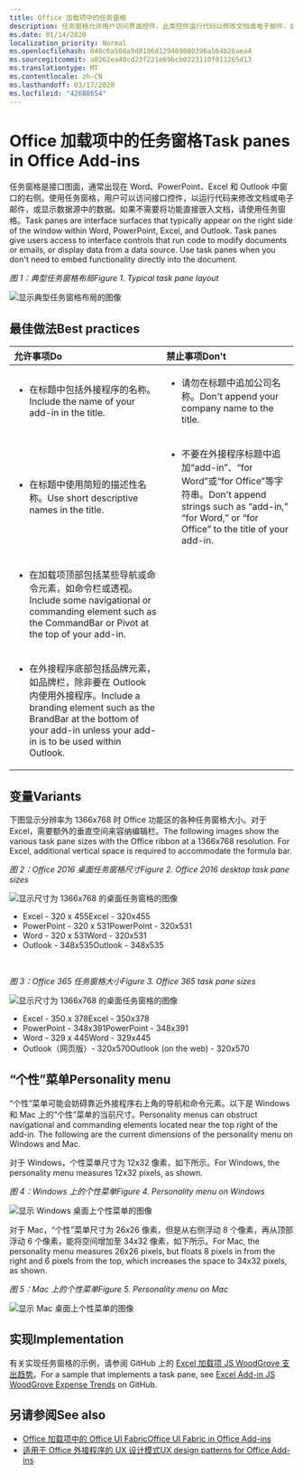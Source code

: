 ```yaml
---
title: Office 加载项中的任务窗格
description: 任务窗格允许用户访问界面控件，此类控件运行代码以修改文档或电子邮件，或显示数据源中的数据。
ms.date: 01/14/2020
localization_priority: Normal
ms.openlocfilehash: 048c6a508a9d8106d129469880396a564b26aea4
ms.sourcegitcommit: a0262ea40cd23f221e69bcb0223110f011265d13
ms.translationtype: MT
ms.contentlocale: zh-CN
ms.lasthandoff: 03/17/2020
ms.locfileid: "42688654"
---
```

# <a name="task-panes-in-office-add-ins"></a><span data-ttu-id="aba0a-103">Office 加载项中的任务窗格</span><span class="sxs-lookup"><span data-stu-id="aba0a-103">Task panes in Office Add-ins</span></span>
 
<span data-ttu-id="aba0a-p101">任务窗格是接口图面，通常出现在 Word、PowerPoint、Excel 和 Outlook 中窗口的右侧。使用任务窗格，用户可以访问接口控件，以运行代码来修改文档或电子邮件，或显示数据源中的数据。如果不需要将功能直接嵌入文档，请使用任务窗格。</span><span class="sxs-lookup"><span data-stu-id="aba0a-p101">Task panes are interface surfaces that typically appear on the right side of the window within Word, PowerPoint, Excel, and Outlook. Task panes give users access to interface controls that run code to modify documents or emails, or display data from a data source. Use task panes when you don't need to embed functionality directly into the document.</span></span>

<span data-ttu-id="aba0a-107">*图 1：典型任务窗格布局*</span><span class="sxs-lookup"><span data-stu-id="aba0a-107">*Figure 1. Typical task pane layout*</span></span>

![显示典型任务窗格布局的图像](../images/overview-with-app-task-pane.png)

## <a name="best-practices"></a><span data-ttu-id="aba0a-109">最佳做法</span><span class="sxs-lookup"><span data-stu-id="aba0a-109">Best practices</span></span>

|<span data-ttu-id="aba0a-110">**允许事项**</span><span class="sxs-lookup"><span data-stu-id="aba0a-110">**Do**</span></span>|<span data-ttu-id="aba0a-111">**禁止事项**</span><span class="sxs-lookup"><span data-stu-id="aba0a-111">**Don't**</span></span>|
|:-----|:--------|
|<ul><li><span data-ttu-id="aba0a-112">在标题中包括外接程序的名称。</span><span class="sxs-lookup"><span data-stu-id="aba0a-112">Include the name of your add-in in the title.</span></span></li></ul>|<ul><li><span data-ttu-id="aba0a-113">请勿在标题中追加公司名称。</span><span class="sxs-lookup"><span data-stu-id="aba0a-113">Don't append your company name to the title.</span></span></li></ul>|
|<ul><li><span data-ttu-id="aba0a-114">在标题中使用简短的描述性名称。</span><span class="sxs-lookup"><span data-stu-id="aba0a-114">Use short descriptive names in the title.</span></span></li></ul>|<ul><li><span data-ttu-id="aba0a-115">不要在外接程序标题中追加“add-in”、“for Word”或“for Office”等字符串。</span><span class="sxs-lookup"><span data-stu-id="aba0a-115">Don't append strings such as “add-in,” “for Word,” or “for Office” to the title of your add-in.</span></span></li></ul>|
|<ul><li><span data-ttu-id="aba0a-116">在加载项顶部包括某些导航或命令元素，如命令栏或透视。</span><span class="sxs-lookup"><span data-stu-id="aba0a-116">Include some navigational or commanding element such as the CommandBar or Pivot at the top of your add-in.</span></span></li></ul>||
|<ul><li><span data-ttu-id="aba0a-117">在外接程序底部包括品牌元素，如品牌栏，除非要在 Outlook 内使用外接程序。</span><span class="sxs-lookup"><span data-stu-id="aba0a-117">Include a branding element such as the BrandBar at the bottom of your add-in unless your add-in is to be used within Outlook.</span></span></li></ul>||


## <a name="variants"></a><span data-ttu-id="aba0a-118">变量</span><span class="sxs-lookup"><span data-stu-id="aba0a-118">Variants</span></span>

<span data-ttu-id="aba0a-p102">下图显示分辨率为 1366x768 时 Office 功能区的各种任务窗格大小。对于 Excel，需要额外的垂直空间来容纳编辑栏。</span><span class="sxs-lookup"><span data-stu-id="aba0a-p102">The following images show the various task pane sizes with the Office ribbon at a 1366x768 resolution. For Excel, additional vertical space is required to accommodate the formula bar.</span></span>  

<span data-ttu-id="aba0a-121">*图 2：Office 2016 桌面任务窗格尺寸*</span><span class="sxs-lookup"><span data-stu-id="aba0a-121">*Figure 2. Office 2016 desktop task pane sizes*</span></span>

![显示尺寸为 1366x768 的桌面任务窗格的图像](../images/office-2016-taskpane-sizes.png)

- <span data-ttu-id="aba0a-123">Excel - 320 x 455</span><span class="sxs-lookup"><span data-stu-id="aba0a-123">Excel - 320x455</span></span>
- <span data-ttu-id="aba0a-124">PowerPoint - 320 x 531</span><span class="sxs-lookup"><span data-stu-id="aba0a-124">PowerPoint - 320x531</span></span>
- <span data-ttu-id="aba0a-125">Word - 320 x 531</span><span class="sxs-lookup"><span data-stu-id="aba0a-125">Word - 320x531</span></span>
- <span data-ttu-id="aba0a-126">Outlook - 348x535</span><span class="sxs-lookup"><span data-stu-id="aba0a-126">Outlook - 348x535</span></span>

<br/>

<span data-ttu-id="aba0a-127">*图 3：Office 365 任务窗格大小*</span><span class="sxs-lookup"><span data-stu-id="aba0a-127">*Figure 3. Office 365 task pane sizes*</span></span>

![显示尺寸为 1366x768 的桌面任务窗格的图像](../images/office-365-taskpane-sizes.png)

- <span data-ttu-id="aba0a-129">Excel - 350 x 378</span><span class="sxs-lookup"><span data-stu-id="aba0a-129">Excel - 350x378</span></span>
- <span data-ttu-id="aba0a-130">PowerPoint - 348x391</span><span class="sxs-lookup"><span data-stu-id="aba0a-130">PowerPoint - 348x391</span></span>
- <span data-ttu-id="aba0a-131">Word - 329 x 445</span><span class="sxs-lookup"><span data-stu-id="aba0a-131">Word - 329x445</span></span>
- <span data-ttu-id="aba0a-132">Outlook（网页版）- 320x570</span><span class="sxs-lookup"><span data-stu-id="aba0a-132">Outlook (on the web) - 320x570</span></span>

## <a name="personality-menu"></a><span data-ttu-id="aba0a-133">“个性”菜单</span><span class="sxs-lookup"><span data-stu-id="aba0a-133">Personality menu</span></span>

<span data-ttu-id="aba0a-p103">“个性”菜单可能会妨碍靠近外接程序右上角的导航和命令元素。以下是 Windows 和 Mac 上的“个性”菜单的当前尺寸。</span><span class="sxs-lookup"><span data-stu-id="aba0a-p103">Personality menus can obstruct navigational and commanding elements located near the top right of the add-in. The following are the current dimensions of the personality menu on Windows and Mac.</span></span>

<span data-ttu-id="aba0a-136">对于 Windows，个性菜单尺寸为 12x32 像素，如下所示。</span><span class="sxs-lookup"><span data-stu-id="aba0a-136">For Windows, the personality menu measures 12x32 pixels, as shown.</span></span>

<span data-ttu-id="aba0a-137">*图 4：Windows 上的个性菜单*</span><span class="sxs-lookup"><span data-stu-id="aba0a-137">*Figure 4. Personality menu on Windows*</span></span>

![显示 Windows 桌面上个性菜单的图像](../images/personality-menu-win.png)

<span data-ttu-id="aba0a-139">对于 Mac，“个性”菜单尺寸为 26x26 像素，但是从右侧浮动 8 个像素，再从顶部浮动 6 个像素，能将空间增加至 34x32 像素，如下所示。</span><span class="sxs-lookup"><span data-stu-id="aba0a-139">For Mac, the personality menu measures 26x26 pixels, but floats 8 pixels in from the right and 6 pixels from the top, which increases the space to 34x32 pixels, as shown.</span></span>

<span data-ttu-id="aba0a-140">*图 5：Mac 上的个性菜单*</span><span class="sxs-lookup"><span data-stu-id="aba0a-140">*Figure 5. Personality menu on Mac*</span></span>

![显示 Mac 桌面上个性菜单的图像](../images/personality-menu-mac.png)

## <a name="implementation"></a><span data-ttu-id="aba0a-142">实现</span><span class="sxs-lookup"><span data-stu-id="aba0a-142">Implementation</span></span>

<span data-ttu-id="aba0a-143">有关实现任务窗格的示例，请参阅 GitHub 上的 [Excel 加载项 JS WoodGrove 支出趋势](https://github.com/OfficeDev/Excel-Add-in-WoodGrove-Expense-Trends)。</span><span class="sxs-lookup"><span data-stu-id="aba0a-143">For a sample that implements a task pane, see [Excel Add-in JS WoodGrove Expense Trends](https://github.com/OfficeDev/Excel-Add-in-WoodGrove-Expense-Trends) on GitHub.</span></span> 


## <a name="see-also"></a><span data-ttu-id="aba0a-144">另请参阅</span><span class="sxs-lookup"><span data-stu-id="aba0a-144">See also</span></span>

- [<span data-ttu-id="aba0a-145">Office 加载项中的 Office UI Fabric</span><span class="sxs-lookup"><span data-stu-id="aba0a-145">Office UI Fabric in Office Add-ins</span></span>](office-ui-fabric.md) 
- [<span data-ttu-id="aba0a-146">适用于 Office 外接程序的 UX 设计模式</span><span class="sxs-lookup"><span data-stu-id="aba0a-146">UX design patterns for Office Add-ins</span></span>](../design/ux-design-pattern-templates.md)

